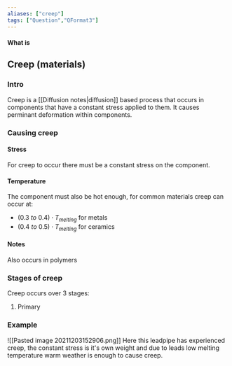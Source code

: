```yaml
---
aliases: ["creep"]
tags: ["Question","QFormat3"]
---
```


#### What is
## Creep (materials)
### Intro
Creep is a [[Diffusion notes|diffusion]] based process that occurs in components that have a constant stress applied to them.
It causes perminant deformation within components.

### Causing creep
#### Stress
For creep to occur there must be a constant stress on the component.

#### Temperature
The component must also be hot enough, for common materials creep can occur at:
- $(0.3 \:to\: 0.4)\cdot T_{melting}$  for metals
- $(0.4 \:to\: 0.5)\cdot T_{melting}$  for ceramics

#### Notes
Also occurs in polymers

### Stages of creep
Creep occurs over 3 stages:
1) Primary 

### Example
![[Pasted image 20211203152906.png]]
Here this leadpipe has experienced creep, the constant stress is it's own weight and due to leads low melting temperature warm weather is enough to cause creep.